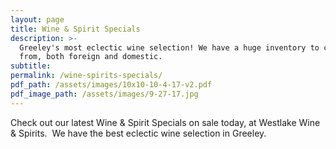 ```yaml
---
layout: page
title: Wine & Spirit Specials
description: >-
  Greeley's most eclectic wine selection! We have a huge inventory to choose
  from, both foreign and domestic.
subtitle:
permalink: /wine-spirits-specials/
pdf_path: /assets/images/10x10-10-4-17-v2.pdf
pdf_image_path: /assets/images/9-27-17.jpg
---
```



Check out our latest Wine & Spirit Specials on sale today, at Westlake Wine & Spirits.  We have the best eclectic wine selection in Greeley.